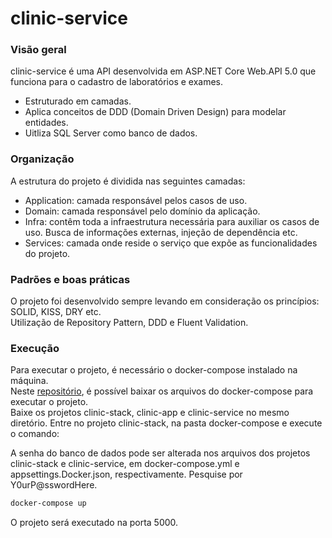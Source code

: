 # clinic-service

### Visão geral

clinic-service é uma API desenvolvida em ASP.NET Core Web.API 5.0 que funciona para o cadastro
de laboratórios e exames.

 - Estruturado em camadas.
 - Aplica conceitos de DDD (Domain Driven Design) para modelar entidades.
 - Uitliza SQL Server como banco de dados.

### Organização

A estrutura do projeto é dividida nas seguintes camadas:

 - Application: camada responsável pelos casos de uso.
 - Domain: camada responsável pelo domínio da aplicação.
 - Infra: contêm toda a infraestrutura necessária para auxiliar os casos de uso. Busca de informações externas, injeção de dependência etc.
 - Services: camada onde reside o serviço que expõe as funcionalidades do projeto.

### Padrões e boas práticas

O projeto foi desenvolvido sempre levando em consideração os princípios: SOLID, KISS, DRY etc.  
Utilização de Repository Pattern, DDD e Fluent Validation.

### Execução

Para executar o projeto, é necessário o docker-compose instalado na máquina.  
Neste [repositório](https://github.com/caiocanalli/clinic-stack), é possível baixar os arquivos do docker-compose para executar o projeto.  
Baixe os projetos clinic-stack, clinic-app e clinic-service no mesmo diretório. Entre no projeto clinic-stack, na pasta docker-compose e execute o comando:

A senha do banco de dados pode ser alterada nos arquivos dos projetos clinic-stack e clinic-service, em docker-compose.yml e appsettings.Docker.json, respectivamente.
Pesquise por Y0urP@sswordHere.

```sh
docker-compose up
```

O projeto será executado na porta 5000.

